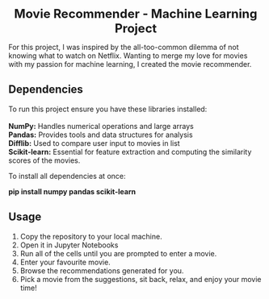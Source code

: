 <p align="center">
  <span style="font-size:24px;"><strong>Movie Recommender - Machine Learning Project</strong></span>
</p>
For this project, I was inspired by the all-too-common dilemma of not knowing what to watch on Netflix. Wanting to merge my love for movies with my passion for machine learning, I created the movie recommender.

## Dependencies
To run this project ensure you have these libraries installed:<br><br>
**NumPy:** Handles numerical operations and large arrays<br>
**Pandas:** Provides tools and data structures for analysis<br>
**Difflib:** Used to compare user input to movies in list<br>
**Scikit-learn:** Essential for feature extraction and computing the similarity scores of the movies.

To install all dependencies at once:

**pip install numpy pandas scikit-learn**

## Usage
1. Copy the repository to your local machine.
2. Open it in Jupyter Notebooks
3. Run all of the cells until you are prompted to enter a movie.
4. Enter your favourite movie.
5. Browse the recommendations generated for you.
6. Pick a movie from the suggestions, sit back, relax, and enjoy your movie time!
